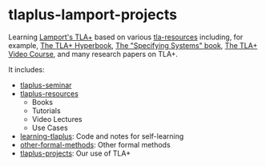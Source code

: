 # tlaplus-lamport-projects

Learning [Lamport's TLA+](http://research.microsoft.com/en-us/um/people/lamport/tla/tla.html)
based on various [tla-resources](https://github.com/hengxin/tlaplus-lamport-projects/tree/master/tlaplus-resources) 
including, for example, [The TLA+ Hyperbook](http://research.microsoft.com/en-us/um/people/lamport/tla/hyperbook.html),
[The "Specifying Systems" book](http://lamport.azurewebsites.net/tla/book.html),
[The TLA+ Video Course](http://lamport.azurewebsites.net/video/videos.html),
and many research papers on TLA+.

It includes:

- [tlaplus-seminar](https://github.com/Disalg-ICS-NJU/tlaplus-lamport-projects/tree/master/tlaplus-seminar)
- [tlaplus-resources](https://github.com/Disalg-ICS-NJU/tlaplus-lamport-projects/tree/master/tlaplus-resources)
  - Books
  - Tutorials
  - Video Lectures
  - Use Cases
- [learning-tlaplus](https://github.com/Disalg-ICS-NJU/tlaplus-lamport-projects/tree/master/learning-tlaplus): Code and notes for self-learning
- [other-formal-methods](https://github.com/Disalg-ICS-NJU/tlaplus-lamport-projects/tree/master/other-formal-methods): Other formal methods
- [tlaplus-projects](https://github.com/Disalg-ICS-NJU/tlaplus-lamport-projects/tree/master/tlaplus-projects): Our use of TLA+
